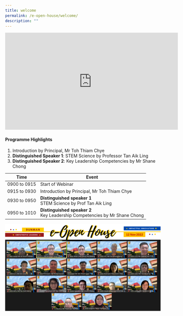 ```yaml
---
title: welcome
permalink: /e-open-house/welcome/
description: ""
---
```


<p style="text-align: center;"><iframe width="560" height="315" src="https://www.youtube.com/embed/6Fo5tR2yaDM" title="YouTube video player" frameborder="0" allow="accelerometer; autoplay; clipboard-write; encrypted-media; gyroscope; picture-in-picture" allowfullscreen></iframe></p>

#### Programme Highlights
1. Introduction by Principal, Mr Toh Thiam Chye
2. **Distinguished Speaker 1**: STEM Science by Professor Tan Aik Ling
3. **Distinguished Speaker 2**: Key Leadership Competencies by Mr Shane Chong

| Time | Event |
| -------- | -------- |
| 0900 to 0915     | Start of Webinar |
| 0915 to 0930    | Introduction by Principal, Mr Toh Thiam Chye     |
| 0930 to 0950     | **Distinguished speaker 1**<br>STEM Science by Prof Tan Aik Ling     |
| 0950 to 1010     | **Distinguished speaker 2**<br>Key Leadership Competencies by Mr Shane Chong     |

![](/images/E%20Open%20House/DMN%20eOpen%20House%2012Nov2022.png)